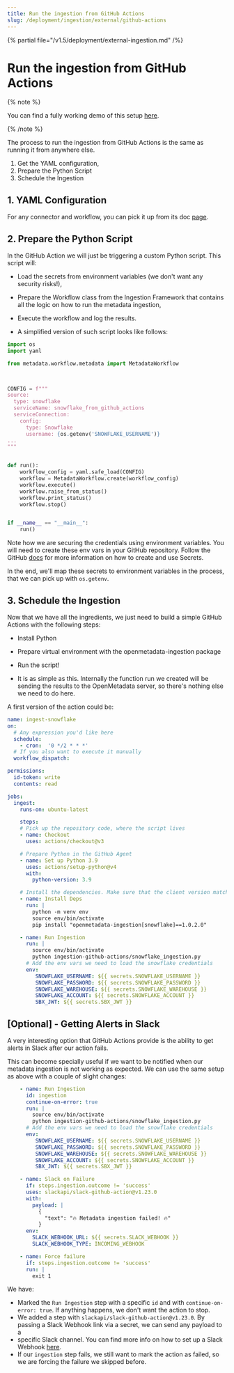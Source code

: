```yaml
---
title: Run the ingestion from GitHub Actions
slug: /deployment/ingestion/external/github-actions
---
```


{% partial file="/v1.5/deployment/external-ingestion.md" /%}

# Run the ingestion from GitHub Actions

{% note %}

You can find a fully working demo of this setup [here](https://github.com/open-metadata/openmetadata-demo/tree/main/ingestion-github-actions).

{% /note %}

The process to run the ingestion from GitHub Actions is the same as running it from anywhere else.
1. Get the YAML configuration,
2. Prepare the Python Script
3. Schedule the Ingestion

## 1. YAML Configuration

For any connector and workflow, you can pick it up from its doc [page](/connectors).

## 2. Prepare the Python Script

In the GitHub Action we will just be triggering a custom Python script. This script will:

- Load the secrets from environment variables (we don't want any security risks!),
- Prepare the Workflow class from the Ingestion Framework that contains all the logic on how to run the metadata ingestion,
- Execute the workflow and log the results.

- A simplified version of such script looks like follows:

```python
import os
import yaml

from metadata.workflow.metadata import MetadataWorkflow

 

CONFIG = f"""
source:
  type: snowflake
  serviceName: snowflake_from_github_actions
  serviceConnection:
    config:
      type: Snowflake
      username: {os.getenv('SNOWFLAKE_USERNAME')}
...
"""


def run():
    workflow_config = yaml.safe_load(CONFIG)
    workflow = MetadataWorkflow.create(workflow_config)
    workflow.execute()
    workflow.raise_from_status()
    workflow.print_status()
    workflow.stop()


if __name__ == "__main__":
    run()
```

Note how we are securing the credentials using environment variables. You will need to create these env vars in your
GitHub repository. Follow the GitHub [docs](https://docs.github.com/en/actions/security-guides/encrypted-secrets) for
more information on how to create and use Secrets.

In the end, we'll map these secrets to environment variables in the process, that we can pick up with `os.getenv`.

## 3. Schedule the Ingestion

Now that we have all the ingredients, we just need to build a simple GitHub Actions with the following steps:

- Install Python
- Prepare virtual environment with the openmetadata-ingestion package
- Run the script!

- It is as simple as this. Internally the function run we created will be sending the results to the OpenMetadata server, so there's nothing else we need to do here.

A first version of the action could be:

```yaml
name: ingest-snowflake
on:
  # Any expression you'd like here
  schedule:
    - cron:  '0 */2 * * *'
  # If you also want to execute it manually
  workflow_dispatch:

permissions:
  id-token: write
  contents: read

jobs:
  ingest:
    runs-on: ubuntu-latest

    steps:
    # Pick up the repository code, where the script lives
    - name: Checkout
      uses: actions/checkout@v3

    # Prepare Python in the GitHub Agent
    - name: Set up Python 3.9
      uses: actions/setup-python@v4
      with:
        python-version: 3.9

    # Install the dependencies. Make sure that the client version matches the server!
    - name: Install Deps
      run: |
        python -m venv env
        source env/bin/activate
        pip install "openmetadata-ingestion[snowflake]==1.0.2.0"

    - name: Run Ingestion
      run: |
        source env/bin/activate
        python ingestion-github-actions/snowflake_ingestion.py
      # Add the env vars we need to load the snowflake credentials
      env:
         SNOWFLAKE_USERNAME: ${{ secrets.SNOWFLAKE_USERNAME }}
         SNOWFLAKE_PASSWORD: ${{ secrets.SNOWFLAKE_PASSWORD }}
         SNOWFLAKE_WAREHOUSE: ${{ secrets.SNOWFLAKE_WAREHOUSE }}
         SNOWFLAKE_ACCOUNT: ${{ secrets.SNOWFLAKE_ACCOUNT }}
         SBX_JWT: ${{ secrets.SBX_JWT }}
```

## [Optional] - Getting Alerts in Slack

A very interesting option that GitHub Actions provide is the ability to get alerts in Slack after our action fails.

This can become specially useful if we want to be notified when our metadata ingestion is not working as expected. 
We can use the same setup as above with a couple of slight changes:

```yaml
    - name: Run Ingestion
      id: ingestion
      continue-on-error: true
      run: |
        source env/bin/activate
        python ingestion-github-actions/snowflake_ingestion.py
      # Add the env vars we need to load the snowflake credentials
      env:
         SNOWFLAKE_USERNAME: ${{ secrets.SNOWFLAKE_USERNAME }}
         SNOWFLAKE_PASSWORD: ${{ secrets.SNOWFLAKE_PASSWORD }}
         SNOWFLAKE_WAREHOUSE: ${{ secrets.SNOWFLAKE_WAREHOUSE }}
         SNOWFLAKE_ACCOUNT: ${{ secrets.SNOWFLAKE_ACCOUNT }}
         SBX_JWT: ${{ secrets.SBX_JWT }}

    - name: Slack on Failure
      if: steps.ingestion.outcome != 'success'
      uses: slackapi/slack-github-action@v1.23.0
      with:
        payload: |
          {
            "text": "🔥 Metadata ingestion failed! 🔥"
          }
      env:
        SLACK_WEBHOOK_URL: ${{ secrets.SLACK_WEBHOOK }}
        SLACK_WEBHOOK_TYPE: INCOMING_WEBHOOK

    - name: Force failure
      if: steps.ingestion.outcome != 'success'
      run: |
        exit 1
```

We have:

- Marked the `Run Ingestion` step with a specific `id` and with `continue-on-error: true`. If anything happens, we don't want the action to stop.
- We added a step with `slackapi/slack-github-action@v1.23.0`. By passing a Slack Webhook link via a secret, we can send any payload to a 
- specific Slack channel. You can find more info on how to set up a Slack Webhook [here](https://api.slack.com/messaging/webhooks).
- If our `ingestion` step fails, we still want to mark the action as failed, so we are forcing the failure we skipped before.
